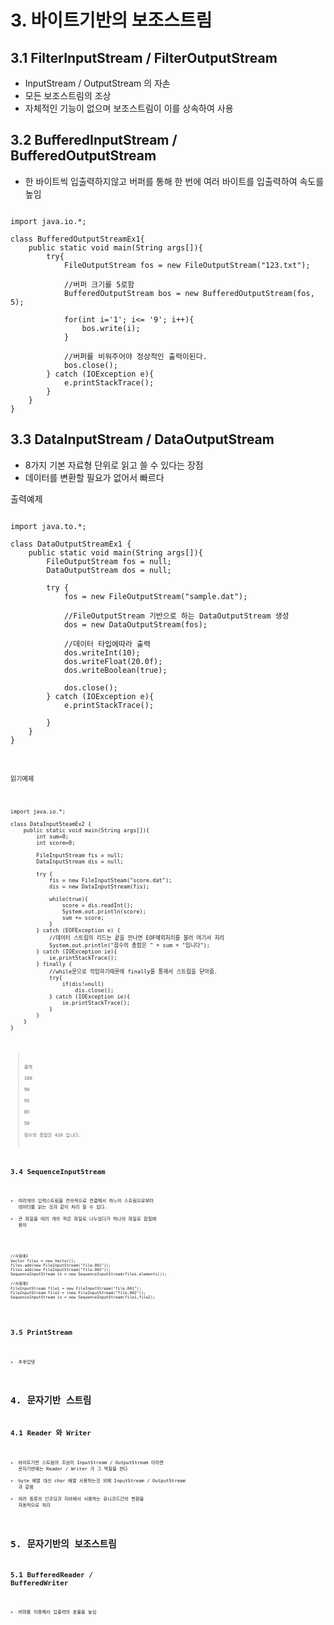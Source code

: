 # 3. 바이트기반의 보조스트림
## 3.1 FilterInputStream / FilterOutputStream
* InputStream / OutputStream 의 자손 
* 모든 보조스트림의 조상
* 자체적인 기능이 없으며 보조스트림이 이를 상속하여 사용
  

## 3.2 BufferedInputStream / BufferedOutputStream
* 한 바이트씩 입출력하지않고 버퍼를 통해 한 번에 여러 바이트를 입출력하여 속도를 높임

<pre><code>
import java.io.*;

class BufferedOutputStreamEx1{
    public static void main(String args[]){
        try{
            FileOutputStream fos = new FileOutputStream("123.txt");
           
            //버퍼 크기를 5로함
            BufferedOutputStream bos = new BufferedOutputStream(fos, 5);
            
            for(int i='1'; i<= '9'; i++){
                bos.write(i);
            }

            //버퍼를 비워주어야 정상적인 출력이된다.
            bos.close();
        } catch (IOException e){
            e.printStackTrace();
        }
    }
}
</pre></code>

## 3.3 DataInputStream / DataOutputStream
* 8가지 기본 자료형 단위로 읽고 쓸 수 있다는 장점
* 데이터를 변환할 필요가 없어서 빠르다
  
  

출력예제
<pre><code>
import java.to.*;

class DataOutputStreamEx1 {
    public static void main(String args[]){
        FileOutputStream fos = null;
        DataOutputStream dos = null;

        try {
            fos = new FileOutputStream("sample.dat");

            //FileOutputStream 기반으로 하는 DataOutputStream 생성
            dos = new DataOutputStream(fos);

            //데이터 타입에따라 출력
            dos.writeInt(10);
            dos.writeFloat(20.0f);
            dos.writeBoolean(true);

            dos.close();
        } catch (IOException e){
            e.printStackTrace(); 
        
        }
    }
}
</pre><code>
  
읽기예제
<pre><code>
import java.io.*;

class DataInputSteamEx2 {
    public static void main(String args[]){
        int sum=0;
        int score=0;

        FileInputStream fis = null;
        DataInputStream dis = null;

        try {
            fis = new FileInputSteam("score.dat");
            dis = new DataInputStream(fis);

            while(true){
                score = dis.readInt();
                System.out.println(score);
                sum += score;
            }
        } catch (EOFException e) {
            //데이터 스트림의 리드는 끝을 만나면 EOF예외처리를 불러 여기서 처리
            System.out.println("점수의 총합은 " + sum + "입니다");
        } catch (IOException ie){
            ie.printStackTrace();
        } finally {
            //while문으로 작업하기때문에 finally를 통해서 스트림을 닫아줌.
            try{
                if(dis!=null)
                    dis.close();
            } catch (IOException ie){
                ie.printStackTrace();
            }
        }
    }
}
</pre><code>
>출력  
100  
90  
95  
85  
50  
점수의 총합은 420 입니다.

## 3.4 SequenceInputStream
* 여러개의 입력스트림을 연속적으로 연결해서 하느이 스트림으로부터 데이터를 읽는 것과 같이 처리 할 수 있다.
* 큰 파일을 여러 개의 작은 파일로 나누었다가 하나의 파일로 합칠때 용이

<pre><code>
//사용예1
Vector files = new Vector();
files.add(new FileInputStream("file.001"));
files.add(new FileInputStream("file.002"));
SequenceInputStream in = new SequenceInputStream(files.elements());

//사용예2
FileInputStream file1 = new FileInputStream("file.001");
FileInputStream file2 = (new FileInputStream("file.002"));
SequenceInputStream in = new SequenceInputStream(file1,file2);

</pre></code>

## 3.5 PrintStream
* 추후업뎃

# 4. 문자기반 스트림
## 4.1 Reader 와 Writer
* 바이트기반 스트림의 조상이 InputStream / OutputStream 이라면 문자기반에는 Reader / Writer 가 그 역할을 한다
* byte 배열 대신 char 배열 사용하는것 외에 InputStream / OutputStream 과 같음
* 여러 종류의 인코딩과 자바에서 사용하는 유니코드간의 변환을 자동적으로 처리

# 5. 문자기반의 보조스트림
## 5.1 BufferedReader / BufferedWriter
* 버퍼를 이용해서 입출력의 효율을 높임